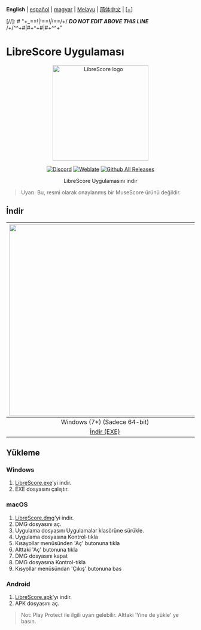 <div dir="ltr" align="left">

&#8206;**English** | &#8206;[español](/docs/es/LÉAME.md) | &#8206;[magyar](/docs/hu/OLVASSAEL.md) | &#8206;[Melayu](/docs/ms/BACASAYA.md) | &#8206;[简体中文](/docs/zh-Hans/自述文件.md) | &#8206;[[+]](https://librescore.ddns.net/projects/librescore/docs)

[//]: # "\+\_==!|!=_=!|!==_/+/ ***DO NOT EDIT ABOVE THIS LINE*** /+/^^+#|#+^+#|#+^^\+\"

# LibreScore Uygulaması

<div align="center">

<img src="https://github.com/LibreScore/dl-musescore/raw/master/images/logo.png" width="256" alt="LibreScore logo">

[![Discord](https://img.shields.io/discord/774491656643674122?color=5865F2&label=&labelColor=555555&logo=discord&logoColor=FFFFFF)](https://discord.gg/DKu7cUZ4XQ) [![Weblate](https://librescore.ddns.net/widgets/librescore/-/app-librescore/svg-badge.svg)](https://librescore.ddns.net/engage/librescore) [![Github All Releases](https://img.shields.io/github/downloads/LibreScore/app-librescore/total.svg?label=Downloads)](https://github.com/LibreScore/app-librescore/releases/latest)

LibreScore Uygulamasını indir

</div>

> Uyarı: Bu, resmi olarak onaylanmış bir MuseScore ürünü değildir.

## İndir

| <img src="https://upload.wikimedia.org/wikipedia/commons/e/e2/Windows_logo_and_wordmark_-_2021.svg" width="512"> | <img src="https://upload.wikimedia.org/wikipedia/commons/2/21/MacOS_wordmark_%282017%29.svg" width="512"> |   <img src="https://upload.wikimedia.org/wikipedia/commons/3/31/Android_robot_head.svg" width="512">   |
| :--------------------------------------------------------------------------------------------------------------: | :-------------------------------------------------------------------------------------------------------: | :----------------------------------------------------------------------------------------------------: |
|                                            Windows (7+) (Sadece 64-bit)                                            |                                        macOS (10.11+) (Rosetta 2)                                         |                                             Android (6.0+)                                             |
|      [İndir (EXE)](https://github.com/LibreScore/app-librescore/releases/latest/download/LibreScore.exe)      |  [İndir (DMG)](https://github.com/LibreScore/app-librescore/releases/latest/download/LibreScore.dmg)   | [İndir (APK)](https://github.com/LibreScore/app-librescore/releases/latest/download/LibreScore.apk) |

## Yükleme

### Windows

1. [LibreScore.exe](https://github.com/LibreScore/app-librescore/releases/latest/download/LibreScore.exe)'yi indir.
2. EXE dosyasını çalıştır.

### macOS

1. [LibreScore.dmg](https://github.com/LibreScore/app-librescore/releases/latest/download/LibreScore.dmg)'yi indir.
2. DMG dosyasını aç.
3. Uygulama dosyasını Uygulamalar klasörüne sürükle.
4. Uygulama dosyasına Kontrol-tıkla
5. Kısayollar menüsünden 'Aç' butonuna tıkla
6. Alttaki 'Aç' butonuna tıkla
7. DMG dosyasını kapat
8. DMG dosyasına Kontrol-tıkla
9. Kısyollar menüsündan 'Çıkış' butonuna bas

### Android

1. [LibreScore.apk](https://github.com/LibreScore/app-librescore/releases/latest/download/LibreScore.apk)'yı indir.
2. APK dosyasını aç.

> Not: Play Protect ile ilgili uyarı gelebilir. Alttaki 'Yine de yükle' ye basın.
 

</div>
